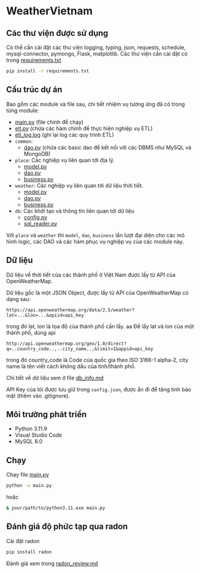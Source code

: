 # WeatherVietnam
## Các thư viện được sử dụng
Có thể cần cài đặt các thư viện logging, typing, json, requests, schedule, mysql-connector, pymongo, Flask, matplotlib. Các thư viện cần cài đặt có trong [requirements.txt](requirements.txt)
```bash
pip install -r requirements.txt
```
## Cấu trúc dự án
Bao gồm các module và file sau, chi tiết nhiệm vụ tương ứng đã có trong từng module:
* [main.py](main.py) (file chính để chạy)
* [etl.py](etl.py) (chứa các hàm chính để thực hiện nghiệp vụ ETL)
* [etl_log.log](etl_log.log) (ghi lại log các quy trình ETL)
* `common`: 
  * [dao.py](common/dao.py) (chứa các basic dao để kết nối với các DBMS như MySQL và MongoDB)
* `place`: Các nghiệp vụ liên quan tới địa lý.
  * [model.py](place/model.py)
  * [dao.py](place/dao.py)
  * [business.py](place/business.py)
* `weather`: Các nghiệp vụ liên quan tới dữ liệu thời tiết.
  * [model.py](weather/model.py)
  * [dao.py](weather/dao.py)
  * [business.py](weather/business.py)
* `db`: Các khởi tạo và thông tin liên quan tới dữ liệu
  * [config.py](db/config.py)
  * [sql_reader.py](db/sql_reader.py)

Với `place` và `weather` thì `model`, `dao`, `business` lần lượt đại diện cho các mô hình logic, các DAO và các hàm phục vụ nghiệp vụ của các module này.
## Dữ liệu
Dữ liệu về thời tiết của các thành phố ở Việt Nam được lấy từ API của OpenWeatherMap.

Dữ liệu gốc là một JSON Object, được lấy từ API của OpenWeatherMap có dạng sau:

`https://api.openweathermap.org/data/2.5/weather?lat=...&lon=...&apiid=api_key`

trong đó lat, lon là tọa độ của thành phố cần lấy.
aa
Để lấy lat và lon của một thành phố, dùng api

`http://api.openweathermap.org/geo/1.0/direct?q=..country_code..,..city_name..,&limit=1&appid=api_key`

trong đó country_code là Code của quốc gia theo ISO 3166-1 alpha-2, city name là tên viết cách không dấu của tỉnh/thành phố.

Chi tiết về dữ liệu xem ở file [db_info.md](db/db_info.md)

API Key của tôi được lưu giữ trong `config.json`, được ẩn đi để tăng tính bảo mật (thêm vào .gitignore).
## Môi trường phát triển
* Python 3.11.9
* Visual Studio Code
* MySQL 8.0
## Chạy
Chạy file [main.py](main.py)
```bash
python -u main.py
```
hoặc
```bash
& your/path/to/python3.11.exe main.py
```
## Đánh giá độ phức tạp qua radon
Cài đặt radon
```bash
pip install radon
```
Đánh giá xem trong [radon_review.md](radon_review.md)